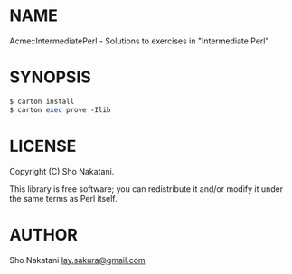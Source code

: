 # NAME

Acme::IntermediatePerl - Solutions to exercises in "Intermediate Perl"

# SYNOPSIS

```perl
$ carton install
$ carton exec prove -Ilib
```

# LICENSE

Copyright (C) Sho Nakatani.

This library is free software; you can redistribute it and/or modify
it under the same terms as Perl itself.

# AUTHOR

Sho Nakatani <lay.sakura@gmail.com>
